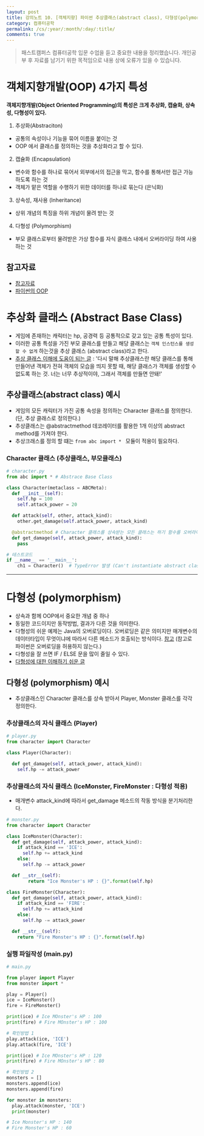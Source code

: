 ```yaml
---
layout: post
title: 강의노트 10. [객체지향] 파이썬 추상클래스(abstract class), 다형성(polymorphism)
category: 컴퓨터공학
permalink: /cs/:year/:month/:day/:title/
comments: true
---
```

> 패스트캠퍼스 컴퓨터공학 입문 수업을 듣고 중요한 내용을 정리했습니다. 개인공부 후 자료를 남기기 위한 목적임으로 내용 상에 오류가 있을 수 있습니다.

# 객체지향개발(OOP) 4가지 특성
**객체지향개발(Object Oriented Programming)의 특성은 크게 추상화, 캡슐화, 상속성, 다형성이 있다.**

1. 추상화(Abstraciton)
- 공통의 속성이나 기능을 묶어 이름을 붙이는 것
- OOP 에서 클래스를 정의하는 것을 추상화라고 할 수 있다.

2. 캡슐화 (Encapsulation)
- 변수와 함수를 하나로 묶어서 외부에서의 접근을 막고, 함수를 통해서만 접근 가능하도록 하는 것
- 객체가 맡은 역할을 수행하기 위한 데이터를 하나로 묶는다 (은닉화)

3. 상속성, 재사용 (Inheritance)
- 상위 개념의 특징을 하위 개념이 물려 받는 것

4. 다형성 (Polymorphism)
- 부모 클래스로부터 물려받은 가상 함수를 자식 클래스 내에서 오버라이딩 하여 사용하는 것

## 참고자료
- [참고자료](http://88240.tistory.com/228)
- [파이썬의 OOP](http://schoolofweb.net/blog/posts/%ED%8C%8C%EC%9D%B4%EC%8D%AC-oop-part-1-%EA%B0%9D%EC%B2%B4-%EC%A7%80%ED%96%A5-%ED%94%84%EB%A1%9C%EA%B7%B8%EB%9E%98%EB%B0%8Doop%EC%9D%80-%EB%AC%B4%EC%97%87%EC%9D%B8%EA%B0%80-%EC%99%9C-%EC%82%AC%EC%9A%A9%ED%95%98%EB%8A%94%EA%B0%80/)

# 추상화 클래스 (Abstract Base Class)
- 게임에 존재하는 캐릭터는 hp, 공경력 등 공통적으로 갖고 있는 공통 특성이 있다.  
- 이러한 공통 특성을 가진 부모 클래스를 만들고 해당 클래스는 `객체 인스턴스를 생성할 수 없게` 하는것을 추상 클래스 (abstract class)라고 한다.
- [추상 클래스 이해에 도움이 되는 글](http://itewbm.tistory.com/entry/%EC%B6%94%EC%83%81%ED%81%B4%EB%9E%98%EC%8A%A4abstract-class%EC%9D%98-%EC%A1%B4%EC%9E%AC-%EC%9D%B4%EC%9C%A0) : '다시 말해 추상클래스란 해당 클래스를 통해 만들어낸 객체가 전혀 객체의 모습을 띄지 못할 때, 해당 클래스가 객체를 생성할 수 없도록 하는 것. 너는 너무 추상적이야, 그래서 객체를 만들면 안돼!'

## 추상클래스(abstract class) 예시
- 게임의 모든 캐릭터가 가진 공통 속성을 정의하는 Character 클래스를 정의한다. (단, 추상 클래스로 정의한다.)
- 추상클래스는 @abstractmethod 데코레이터를 활용한 1개 이상의 abstract method를 가져야 한다.
- 추상크래스를 정의 할 떄는 `from abc import * ` 모듈이 적용이 필요하다.

### Character 클래스 (추상클래스, 부모클래스)

```python
# character.py
from abc import * # Abstrace Base Class

class Character(metaclass = ABCMeta):
  def __init__(self):
    self.hp = 100
    self.attack_power = 20

  def attack(self, other, attack_kind):
    other.get_damage(self.attack_power, attack_kind)

  @abstractmethod # Character 클래스를 상속받는 모든 클래스는 하기 함수를 오버라이딩으로 구현해야 인스턴스 생성이 가능하다.  
  def get_damage(self, attack_power, attack_kind):
    pass

# 테스트코드    
if __name__ == '__main__':
    ch1 = Character()  # TypeError 발생 (Can't instantiate abstract class Character with abstract methods get_damage)

```

---

# 다형성 (polymorphism)
- 상속과 함께 OOP에서 중요한 개념 중 하나
- 동일한 코드이지만 동작방법, 결과가 다른 것을 의미한다.
- 다형성의 쉬운 예제는 Java의 오버로딩이다. 오버로딩은 같은 의미지만 매개변수의 데이터타입이 무엇이냐에 따라서 다른 메소드가 호출되는 방식이다. [참고](https://opentutorials.org/course/1223/6127)
  (참고로 파이썬은 오버로딩을 허용하지 않는다.)
- 다형성을 잘 쓰면 IF / ELSE 문을 많이 줄일 수 있다.
- [다형성에 대한 이해하기 쉬운 글](https://brunch.co.kr/@kd4/4)

## 다형성 (polymorphism) 예시
- 추상클래스인 Character 클래스를 상속 받아서 Player, Monster 클래스를 각각 정의한다.

### 추상클래스의 자식 클래스 (Player)

```python
# player.py
from character import Character

class Player(Character):

  def get_damage(self, attack_power, attack_kind):
    self.hp -= attack_power

```

### 추상클래스의 자식 클래스 (IceMonster, FireMonster : 다형성 적용)
- 매개변수 attack_kind에 따라서 get_damage 메소드의 작동 방식을 분기처리한다.

```python
# monster.py
from character import Character

class IceMonster(Character):
  def get_damage(self, attack_power, attack_kind):
    if attack_kind == 'ICE':
      self.hp += attack_kind
    else:
      self.hp -= attack_power

  def __str__(self):
        return "Ice Monster's HP : {}".format(self.hp)

class FireMonster(Character):
  def get_damage(self, attack_power, attack_kind):
    if attack_kind == 'FIRE':
      self.hp += attack_kind
    else:
      self.hp -= attack_power

  def __str__(self):
    return "Fire Monster's HP : {}".format(self.hp)
```

### 실행 파일작성 (main.py)

```python
# main.py

from player import Player
from monster import *

play = Player()
ice = IceMonster()
fire = FireMonster()

print(ice) # Ice MOnster's HP : 100
print(fire) # Fire MOnster's HP : 100

# 확인방법 1
play.attack(ice, 'ICE')
play.attack(fire, 'ICE')

print(ice) # Ice MOnster's HP : 120
print(fire) # Fire MOnster's HP : 80

# 확인방법 2
monsters = []
monsters.append(ice)
monsters.append(fire)

for monster in monsters:
  play.attack(monster, 'ICE')
  print(monster)

# Ice Monster's HP : 140
# Fire Monster's HP : 60
```
